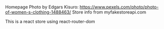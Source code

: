 Homepage Photo by Edgars Kisuro: https://www.pexels.com/photo/photo-of-women-s-clothing-1488463/
Store info from myfakestoreapi.com

This is a react store using react-router-dom
